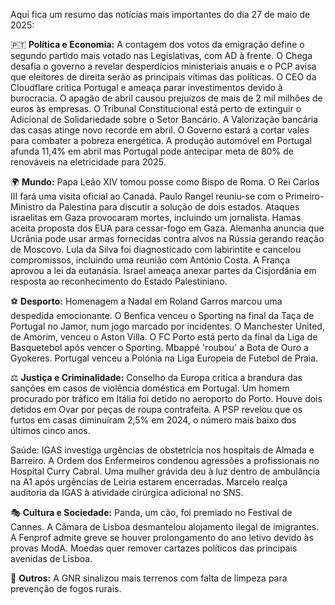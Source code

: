 Aqui fica um resumo das notícias mais importantes do dia 27 de maio de 2025:

🇵🇹 **Política e Economia:** A contagem dos votos da emigração define o segundo partido mais votado nas Legislativas, com AD à frente. O Chega desafia o governo a revelar desperdícios ministeriais anuais e o PCP avisa que eleitores de direita serão as principais vítimas das políticas. O CEO da Cloudflare critica Portugal e ameaça parar investimentos devido à burocracia. O apagão de abril causou prejuízos de mais de 2 mil milhões de euros às empresas. O Tribunal Constitucional está perto de extinguir o Adicional de Solidariedade sobre o Setor Bancário. A Valorização bancária das casas atinge novo recorde em abril. O Governo estará a cortar vales para combater a pobreza energética. A produção automóvel em Portugal afunda 11,4% em abril mas Portugal pode antecipar meta de 80% de renováveis na eletricidade para 2025.

🌍 **Mundo:** Papa Leão XIV tomou posse como Bispo de Roma. O Rei Carlos III fará uma visita oficial ao Canadá. Paulo Rangel reuniu-se com o Primeiro-Ministro da Palestina para discutir a solução de dois estados. Ataques israelitas em Gaza provocaram mortes, incluindo um jornalista. Hamas aceita proposta dos EUA para cessar-fogo em Gaza. Alemanha anuncia que Ucrânia pode usar armas fornecidas contra alvos na Rússia gerando reação de Moscovo. Lula da Silva foi diagnosticado com labirintite e cancelou compromissos, incluindo uma reunião com António Costa. A França aprovou a lei da eutanásia. Israel ameaça anexar partes da Cisjordânia em resposta ao reconhecimento do Estado Palestiniano.

⚽ **Desporto:** Homenagem a Nadal em Roland Garros marcou uma despedida emocionante. O Benfica venceu o Sporting na final da Taça de Portugal no Jamor, num jogo marcado por incidentes. O Manchester United, de Amorim, venceu o Aston Villa. O FC Porto está perto da final da Liga de Basquetebol após vencer o Sporting. Mbappé 'roubou' a Bota de Ouro a Gyokeres. Portugal venceu a Polónia na Liga Europeia de Futebol de Praia.

⚖️ **Justiça e Criminalidade:** Conselho da Europa critica a brandura das sanções em casos de violência doméstica em Portugal. Um homem procurado por tráfico em Itália foi detido no aeroporto do Porto. Houve dois detidos em Ovar por peças de roupa contrafeita. A PSP revelou que os furtos em casas diminuíram 2,5% em 2024, o número mais baixo dos últimos cinco anos.

Saúde: IGAS investiga urgências de obstetrícia nos hospitais de Almada e Barreiro. A Ordem dos Enfermeiros condenou agressões a profissionais no Hospital Curry Cabral. Uma mulher grávida deu à luz dentro de ambulância na A1 após urgências de Leiria estarem encerradas. Marcelo realça auditoria da IGAS à atividade cirúrgica adicional no SNS.

🎭 **Cultura e Sociedade:** Panda, um cão, foi premiado no Festival de Cannes. A Câmara de Lisboa desmantelou alojamento ilegal de imigrantes. A Fenprof admite greve se houver prolongamento do ano letivo devido às provas ModA. Moedas quer remover cartazes políticos das principais avenidas de Lisboa.

🚨 **Outros:** A GNR sinalizou mais terrenos com falta de limpeza para prevenção de fogos rurais.